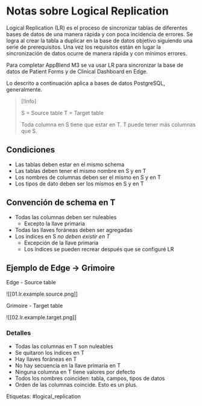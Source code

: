 # Notas sobre Logical Replication

Logical Replication (LR) es el proceso de sincronizar tablas de diferentes bases de datos de una manera rápida y con poca incidencia de errores. Se logra al crear la tabla a duplicar en la base de datos objetivo siguiendo una serie de prerequisitos. Una vez los requisitos están en lugar la sincronización de datos ocurre de manera rápida y con mínimos errores.

Para completar AppBlend M3 se va usar LR para sincronizar la base de datos de Patient Forms y de Clinical Dashboard en Edge.

Lo descrito a continuación aplica a bases de datos PostgreSQL, generalmente.

>[!Info]
>
> S = Source table
> T = Target table
>
> Toda columna en S tiene que estar en T.
> T puede tener más columnas que S.

## Condiciones

- Las tablas deben estar en el mismo schema
- Las tablas deben tener el mismo nombre en S y en T
- Los nombres de columnas deben ser el mismo en S y en T
- Los tipos de dato deben ser los mismos en S y en T

## Convención de schema en T

- Todas las columnas deben ser nuleables
	- Excepto la llave primaria
- Todas las llaves foráneas deben ser agregadas
- Los índices en S *no deben existir en T*
	- Excepción de la llave primaria
	- Los índices se pueden recrear después que se configuré LR

## Ejemplo de Edge -> Grimoire

Edge - Source table

![[01.lr.example.source.png]]

Grimoire - Target table

![[02.lr.example.target.png]]

### Detalles

- Todas las columnas en T son nuleables
- Se quitaron los índices en T
- Hay llaves foráneas en T
- No hay secuencia en la llave primaria en T
- Ninguna columna en T tiene valores por defecto
- Todos los nombres coinciden: tabla, campos, tipos de datos
- Orden de las columnas coincide. Esto es un plus.

Etiquetas: #logical_replication